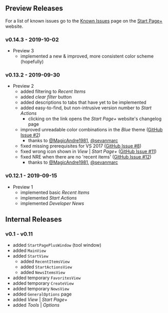 ## Preview Releases

For a list of known issues go to the [Known Issues][known-issues-url]
page on the [Start Page+][start-page-plus-url] website.

[start-page-plus-url]: https://luminous-software.solutions/start-page-plus
[known-issues-url]: https://luminous-software.solutions/start-page-plus/known-issues

### v0.14.3 - 2019-10-02

  - Preview 3
    - implemented a new & improved, more consistent color scheme (hopefully)

### v0.13.2 - 2019-09-30

- Preview 2
    - added filtering to *Recent Items*
    - added *clear filter* button
    - added descriptions to tabs that have yet to be implemented
    - added easy-to-find, but non-intrusive version number to *Start Actions*
        - clicking on the link opens the *Start Page+* website's changelog page
    - improved unreadable color combinations in the *Blue* theme ([GitHub Issue #2][github-issue-2])
        - thanks to [@MagicAndre1981][MagicAndre1981], [@sevanmarc][sevanmarc]
    - fixed missing prerequisites for VS 2017 ([GitHub Issue #8][github-issue-8])
    - fixed wrong icon shown in _View_ | _Start Page+_ ([GitHub Issue #11][github-issue-11])
    - fixed NRE when there are no 'recent items' ([GitHub Issue #12][github-issue-12])
        - thanks to [@MagicAndre1981][MagicAndre1981], [@sevanmarc][sevanmarc]

[github-issue-2]: https://github.com/luminous-software/start-page-plus/issues/2
[github-issue-8]: https://github.com/luminous-software/start-page-plus/issues/8
[github-issue-11]: https://github.com/luminous-software/start-page-plus/issues/11
[github-issue-12]: https://github.com/luminous-software/start-page-plus/issues/12
[sevanmarc]: https://github.com/sevanmarc
[MagicAndre1981]: https://github.com/MagicAndre1981


### v0.12.1 - 2019-09-15

  - Preview 1
    - implemented basic *Recent Items*
    - implemented *Start Actions*
    - implemented *Developer News*

## Internal Releases

### v0.1 - v0.11

  - added `StartPagePlusWindow` (tool window)
  - added `MainView`
  - added `StartView`
 	- added `RecentItemsView`
	- added `StartActionsView`
	- added `NewsItemsView`
  - added temporary `FavoritesView`
  - added temporary `CreateView`
  - added temporary `NewsView`
  - added `GeneralOptions` page
  - added *View* | *Start Page+*
  - added *Tools* | *Options*
